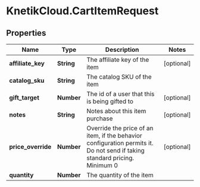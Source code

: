 # KnetikCloud.CartItemRequest

## Properties
Name | Type | Description | Notes
------------ | ------------- | ------------- | -------------
**affiliate_key** | **String** | The affiliate key of the item | [optional] 
**catalog_sku** | **String** | The catalog SKU of the item | 
**gift_target** | **Number** | The id of a user that this is being gifted to | [optional] 
**notes** | **String** | Notes about this item purchase | [optional] 
**price_override** | **Number** | Override the price of an item, if the behavior configuration permits it. Do not send if taking standard pricing. Minimum 0 | [optional] 
**quantity** | **Number** | The quantity of the item | 


